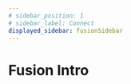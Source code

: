 ```yaml
---
# sidebar_position: 1
# sidebar_label: Connect
displayed_sidebar: fusionSidebar
---
```


# Fusion Intro